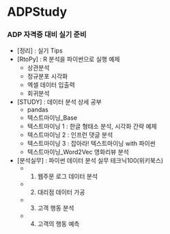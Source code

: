 # ADPStudy
### ADP 자격증 대비 실기 준비
* [정리] : 실기 Tips   
* [RtoPy] : R 분석을 파이썬으로 실행 예제    
  * 상관분석    
  * 정규분포 시각화    
  * 엑셀 데이터 입출력    
  * 회귀분석
* [STUDY] : 데이터 분석 상세 공부    
  * pandas    
  * 텍스트마이닝_Base
  * 텍스트마이닝 1 : 한글 형태소 분석, 시각화 간략 예제
  * 텍스트마이닝 2 : 인프런 댓글 분석
  * 텍스트마이닝 3 : 잡아라! 텍스트마이닝 with 파이썬
  * 텍스트마이닝_Word2Vec 영화리뷰 분석
* [분석실무] : 파이썬 데이터 분석 실무 테크닉100(위키북스)
  * 1. 웹주문 로그 데이터 분석
  * 2. 대리점 데이터 가공
  * 3. 고객 행동 분석
  * 4. 고객의 행동 예측

